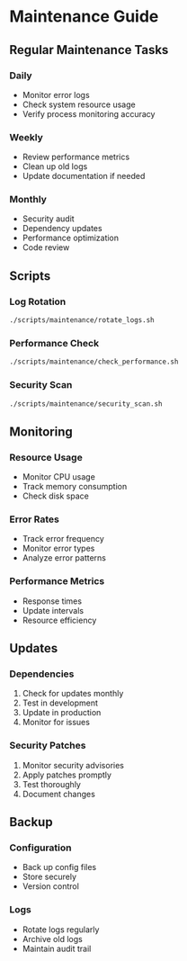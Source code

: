 # Maintenance Guide

## Regular Maintenance Tasks

### Daily
- Monitor error logs
- Check system resource usage
- Verify process monitoring accuracy

### Weekly
- Review performance metrics
- Clean up old logs
- Update documentation if needed

### Monthly
- Security audit
- Dependency updates
- Performance optimization
- Code review

## Scripts

### Log Rotation
```bash
./scripts/maintenance/rotate_logs.sh
```

### Performance Check
```bash
./scripts/maintenance/check_performance.sh
```

### Security Scan
```bash
./scripts/maintenance/security_scan.sh
```

## Monitoring

### Resource Usage
- Monitor CPU usage
- Track memory consumption
- Check disk space

### Error Rates
- Track error frequency
- Monitor error types
- Analyze error patterns

### Performance Metrics
- Response times
- Update intervals
- Resource efficiency

## Updates

### Dependencies
1. Check for updates monthly
2. Test in development
3. Update in production
4. Monitor for issues

### Security Patches
1. Monitor security advisories
2. Apply patches promptly
3. Test thoroughly
4. Document changes

## Backup

### Configuration
- Back up config files
- Store securely
- Version control

### Logs
- Rotate logs regularly
- Archive old logs
- Maintain audit trail
